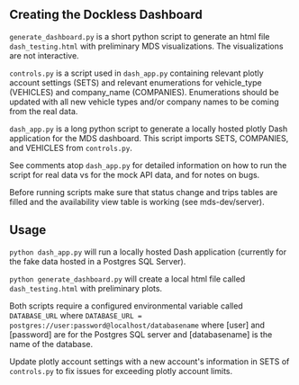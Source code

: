 ## Creating the Dockless Dashboard

`generate_dashboard.py` is a short python script to generate an html file `dash_testing.html` with preliminary MDS visualizations. The visualizations are not interactive. 

`controls.py` is a script used in `dash_app.py` containing relevant plotly account settings (SETS) and relevant enumerations for vehicle_type (VEHICLES) and company_name (COMPANIES). Enumerations should be updated with all new vehicle types and/or company names to be coming from the real data.

`dash_app.py` is a long python script to generate a locally hosted plotly Dash application for the MDS dashboard. This script imports SETS, COMPANIES, and VEHICLES from `controls.py`.


See comments atop `dash_app.py` for detailed information on how to run the script for real data vs for the mock API data, and for notes on bugs.

Before running scripts make sure that status change and trips tables are filled and the availability view table is working (see mds-dev/server). 



## Usage

`python dash_app.py` will run a locally hosted Dash application (currently for the fake data hosted in a Postgres SQL Server).

`python generate_dashboard.py` will create a local html file called `dash_testing.html` with preliminary plots.


Both scripts require a configured environmental variable called `DATABASE_URL` where `DATABASE_URL = postgres://user:password@localhost/databasename` where [user] and [password] are for the Postgres SQL server and [databasename] is the name of the database.

Update plotly account settings with a new account's information in SETS of `controls.py` to fix issues for exceeding plotly account limits.
